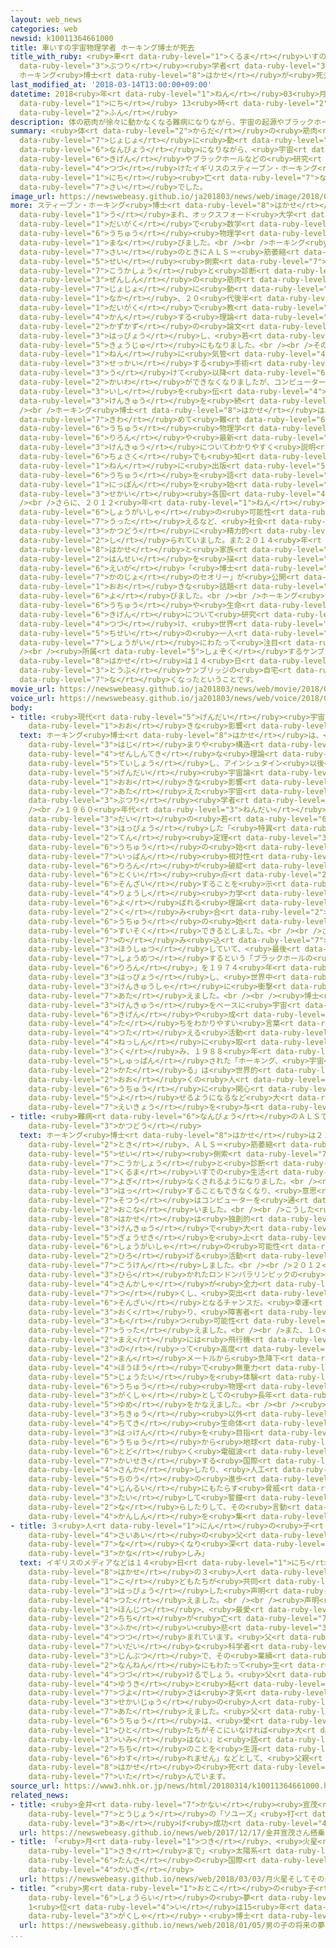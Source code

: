 ```yaml
---
layout: web_news
categories: web
newsid: k10011364661000
title: 車いすの宇宙物理学者 ホーキング博士が死去
title_with_ruby: <ruby>車<rt data-ruby-level="1">くるま</rt></ruby>いすの<ruby>宇宙<rt data-ruby-level="6">うちゅう</rt></ruby><ruby>物理<rt
  data-ruby-level="3">ぶつり</rt></ruby><ruby>学者<rt data-ruby-level="3">がくしゃ</rt></ruby>
  ホーキング<ruby>博士<rt data-ruby-level="8">はかせ</rt></ruby>が<ruby>死去<rt data-ruby-level="3">しきょ</rt></ruby>
last_modified_at: '2018-03-14T13:00:00+09:00'
datetime: 2018<ruby>年<rt data-ruby-level="1">ねん</rt></ruby>03<ruby>月<rt data-ruby-level="1">がつ</rt></ruby>14<ruby>日<rt
  data-ruby-level="1">にち</rt></ruby> 13<ruby>時<rt data-ruby-level="2">じ</rt></ruby>00<ruby>分<rt
  data-ruby-level="2">ふん</rt></ruby>
description: 体の筋肉が徐々に動かなくなる難病になりながら、宇宙の起源やブラックホールなどの研究を続けたイギリスのスティーブン・ホーキング博士が１４日亡くなりました。７６歳でした。
summary: <ruby>体<rt data-ruby-level="2">からだ</rt></ruby>の<ruby>筋肉<rt data-ruby-level="6">きんにく</rt></ruby>が<ruby>徐々<rt
  data-ruby-level="7">じょじょ</rt></ruby>に<ruby>動<rt data-ruby-level="3">うご</rt></ruby>かなくなる<ruby>難病<rt
  data-ruby-level="6">なんびょう</rt></ruby>になりながら、<ruby>宇宙<rt data-ruby-level="6">うちゅう</rt></ruby>の<ruby>起源<rt
  data-ruby-level="6">きげん</rt></ruby>やブラックホールなどの<ruby>研究<rt data-ruby-level="3">けんきゅう</rt></ruby>を<ruby>続<rt
  data-ruby-level="4">つづ</rt></ruby>けたイギリスのスティーブン・ホーキング<ruby>博士<rt data-ruby-level="8">はかせ</rt></ruby>が１４<ruby>日<rt
  data-ruby-level="1">にち</rt></ruby><ruby>亡<rt data-ruby-level="7">な</rt></ruby>くなりました。７６<ruby>歳<rt
  data-ruby-level="7">さい</rt></ruby>でした。
image_url: https://newswebeasy.github.io/ja201803/news/web/image/2018/03/14/K10011364661_1803141308_1803141313_01_03.jpg
more: スティーブン・ホーキング<ruby>博士<rt data-ruby-level="8">はかせ</rt></ruby>は１９４２<ruby>年<rt data-ruby-level="1">ねん</rt></ruby>にイギリスで<ruby>生<rt
  data-ruby-level="1">う</rt></ruby>まれ、オックスフォード<ruby>大学<rt data-ruby-level="1">だいがく</rt></ruby>やケンブリッジ<ruby>大学<rt
  data-ruby-level="1">だいがく</rt></ruby>で<ruby>数学<rt data-ruby-level="2">すうがく</rt></ruby>や<ruby>宇宙<rt
  data-ruby-level="6">うちゅう</rt></ruby><ruby>物理学<rt data-ruby-level="3">ぶつりがく</rt></ruby>を<ruby>学<rt
  data-ruby-level="1">まな</rt></ruby>びました。<br /><br />ホーキング<ruby>博士<rt data-ruby-level="8">はかせ</rt></ruby>は２１<ruby>歳<rt
  data-ruby-level="7">さい</rt></ruby>のときにＡＬＳ＝<ruby>筋萎縮<rt data-ruby-level="7">きんいしゅく</rt></ruby><ruby>性<rt
  data-ruby-level="5">せい</rt></ruby><ruby>側索<rt data-ruby-level="7">そくさく</rt></ruby><ruby>硬化症<rt
  data-ruby-level="7">こうかしょう</rt></ruby>と<ruby>診断<rt data-ruby-level="7">しんだん</rt></ruby>され、<ruby>全身<rt
  data-ruby-level="3">ぜんしん</rt></ruby>の<ruby>筋肉<rt data-ruby-level="6">きんにく</rt></ruby>が<ruby>徐々<rt
  data-ruby-level="7">じょじょ</rt></ruby>に<ruby>動<rt data-ruby-level="3">うご</rt></ruby>かなくなる<ruby>中<rt
  data-ruby-level="1">なか</rt></ruby>、２０<ruby>代後半<rt data-ruby-level="3">だいこうはん</rt></ruby>からケンブリッジ<ruby>大学<rt
  data-ruby-level="1">だいがく</rt></ruby>で<ruby>教<rt data-ruby-level="2">きょう</rt></ruby>べんをとり、ブラックホールに<ruby>関<rt
  data-ruby-level="4">かん</rt></ruby>する<ruby>理論<rt data-ruby-level="6">りろん</rt></ruby>など<ruby>数々<rt
  data-ruby-level="2">かずかず</rt></ruby>の<ruby>論文<rt data-ruby-level="6">ろんぶん</rt></ruby>を<ruby>発表<rt
  data-ruby-level="3">はっぴょう</rt></ruby>し、<ruby>若<rt data-ruby-level="6">わか</rt></ruby>くして<ruby>教授<rt
  data-ruby-level="5">きょうじゅ</rt></ruby>にもなりました。<br /><br />その<ruby>後<rt data-ruby-level="2">ご</rt></ruby>、１９８５<ruby>年<rt
  data-ruby-level="1">ねん</rt></ruby>に<ruby>気管<rt data-ruby-level="4">きかん</rt></ruby>を<ruby>切開<rt
  data-ruby-level="3">せっかい</rt></ruby>する<ruby>手術<rt data-ruby-level="5">しゅじゅつ</rt></ruby>を<ruby>受<rt
  data-ruby-level="3">う</rt></ruby>けて<ruby>以降<rt data-ruby-level="6">いこう</rt></ruby>は<ruby>会話<rt
  data-ruby-level="2">かいわ</rt></ruby>ができなくなりましたが、コンピューターを<ruby>介<rt data-ruby-level="7">かい</rt></ruby>して<ruby>意思<rt
  data-ruby-level="3">いし</rt></ruby>を<ruby>伝<rt data-ruby-level="4">つた</rt></ruby>えるなどして<ruby>研究<rt
  data-ruby-level="3">けんきゅう</rt></ruby>を<ruby>続<rt data-ruby-level="4">つづ</rt></ruby>けてきました。<br
  /><br />ホーキング<ruby>博士<rt data-ruby-level="8">はかせ</rt></ruby>は、<ruby>理解<rt data-ruby-level="5">りかい</rt></ruby>するのが<ruby>極<rt
  data-ruby-level="7">きわ</rt></ruby>めて<ruby>難<rt data-ruby-level="6">むずか</rt></ruby>しい<ruby>宇宙<rt
  data-ruby-level="6">うちゅう</rt></ruby><ruby>物理学<rt data-ruby-level="3">ぶつりがく</rt></ruby>の<ruby>理論<rt
  data-ruby-level="6">りろん</rt></ruby>や<ruby>最新<rt data-ruby-level="4">さいしん</rt></ruby>の<ruby>研究<rt
  data-ruby-level="3">けんきゅう</rt></ruby>についてわかりやすく<ruby>説明<rt data-ruby-level="4">せつめい</rt></ruby>する<ruby>著作<rt
  data-ruby-level="6">ちょさく</rt></ruby>でも<ruby>知<rt data-ruby-level="2">し</rt></ruby>られ、１９８８<ruby>年<rt
  data-ruby-level="1">ねん</rt></ruby>に<ruby>出版<rt data-ruby-level="5">しゅっぱん</rt></ruby>された「ホーキング、<ruby>宇宙<rt
  data-ruby-level="6">うちゅう</rt></ruby>を<ruby>語<rt data-ruby-level="2">かた</rt></ruby>る」は<ruby>日本<rt
  data-ruby-level="1">にっぽん</rt></ruby>を<ruby>始<rt data-ruby-level="3">はじ</rt></ruby>め<ruby>世界<rt
  data-ruby-level="3">せかい</rt></ruby><ruby>各国<rt data-ruby-level="4">かっこく</rt></ruby>でベストセラーとなりました。<br
  /><br />さらに、２０１２<ruby>年<rt data-ruby-level="1">ねん</rt></ruby>のロンドンパラリンピックでスピーチして<ruby>障害者<rt
  data-ruby-level="6">しょうがいしゃ</rt></ruby>の<ruby>可能性<rt data-ruby-level="5">かのうせい</rt></ruby>を<ruby>訴<rt
  data-ruby-level="7">うった</rt></ruby>えるなど、<ruby>社会<rt data-ruby-level="2">しゃかい</rt></ruby><ruby>活動<rt
  data-ruby-level="3">かつどう</rt></ruby>に<ruby>精力的<rt data-ruby-level="5">せいりょくてき</rt></ruby>なことでも<ruby>知<rt
  data-ruby-level="2">し</rt></ruby>られていました。また２０１４<ruby>年<rt data-ruby-level="1">ねん</rt></ruby>にはホーキング<ruby>博士<rt
  data-ruby-level="8">はかせ</rt></ruby>と<ruby>家族<rt data-ruby-level="3">かぞく</rt></ruby>の<ruby>半生<rt
  data-ruby-level="2">はんせい</rt></ruby>を<ruby>描<rt data-ruby-level="7">えが</rt></ruby>いた<ruby>映画<rt
  data-ruby-level="6">えいが</rt></ruby>「<ruby>博士<rt data-ruby-level="8">はかせ</rt></ruby>と<ruby>彼女<rt
  data-ruby-level="7">かのじょ</rt></ruby>のセオリー」が<ruby>公開<rt data-ruby-level="3">こうかい</rt></ruby>され、<ruby>大<rt
  data-ruby-level="1">おお</rt></ruby>きな<ruby>話題<rt data-ruby-level="3">わだい</rt></ruby>を<ruby>呼<rt
  data-ruby-level="6">よ</rt></ruby>びました。<br /><br />ホーキング<ruby>博士<rt data-ruby-level="8">はかせ</rt></ruby>は<ruby>宇宙<rt
  data-ruby-level="6">うちゅう</rt></ruby>や<ruby>生命<rt data-ruby-level="3">せいめい</rt></ruby>の<ruby>起源<rt
  data-ruby-level="6">きげん</rt></ruby>について<ruby>研究<rt data-ruby-level="3">けんきゅう</rt></ruby>を<ruby>続<rt
  data-ruby-level="4">つづ</rt></ruby>け、<ruby>世界<rt data-ruby-level="3">せかい</rt></ruby>をリードする<ruby>知性<rt
  data-ruby-level="5">ちせい</rt></ruby>の<ruby>一人<rt data-ruby-level="8">ひとり</rt></ruby>として<ruby>生涯<rt
  data-ruby-level="7">しょうがい</rt></ruby>にわたって<ruby>注目<rt data-ruby-level="3">ちゅうもく</rt></ruby>されてきました。<br
  /><br /><ruby>所属<rt data-ruby-level="5">しょぞく</rt></ruby>するケンブリッジ<ruby>大学<rt data-ruby-level="1">だいがく</rt></ruby>などによりますと、ホーキング<ruby>博士<rt
  data-ruby-level="8">はかせ</rt></ruby>は１４<ruby>日<rt data-ruby-level="1">にち</rt></ruby>、イギリス<ruby>東部<rt
  data-ruby-level="3">とうぶ</rt></ruby>ケンブリッジの<ruby>自宅<rt data-ruby-level="6">じたく</rt></ruby>で<ruby>亡<rt
  data-ruby-level="7">な</rt></ruby>くなったということです。
movie_url: https://newswebeasy.github.io/ja201803/news/web/movie/2018/03/14/k10011364661_201803141308_201803141313.mp4
voice_url: https://newswebeasy.github.io/ja201803/news/web/voice/2018/03/14/k10011364661_201803141308_201803141313.mp3
body:
- title: <ruby>現代<rt data-ruby-level="5">げんだい</rt></ruby><ruby>宇宙論<rt data-ruby-level="6">うちゅうろん</rt></ruby>に<ruby>大<rt
    data-ruby-level="1">おお</rt></ruby>きな<ruby>影響<rt data-ruby-level="7">えいきょう</rt></ruby>
  text: ホーキング<ruby>博士<rt data-ruby-level="8">はかせ</rt></ruby>は、<ruby>宇宙<rt data-ruby-level="6">うちゅう</rt></ruby>の<ruby>始<rt
    data-ruby-level="3">はじ</rt></ruby>まりや<ruby>構造<rt data-ruby-level="5">こうぞう</rt></ruby>について<ruby>先進的<rt
    data-ruby-level="4">せんしんてき</rt></ruby>な<ruby>理論<rt data-ruby-level="6">りろん</rt></ruby>を<ruby>提唱<rt
    data-ruby-level="5">ていしょう</rt></ruby>し、アインシュタイン<ruby>以後<rt data-ruby-level="4">いご</rt></ruby>の<ruby>現代<rt
    data-ruby-level="5">げんだい</rt></ruby><ruby>宇宙論<rt data-ruby-level="6">うちゅうろん</rt></ruby>に<ruby>大<rt
    data-ruby-level="1">おお</rt></ruby>きな<ruby>影響<rt data-ruby-level="7">えいきょう</rt></ruby>を<ruby>与<rt
    data-ruby-level="7">あた</rt></ruby>えた<ruby>宇宙<rt data-ruby-level="6">うちゅう</rt></ruby><ruby>物理<rt
    data-ruby-level="3">ぶつり</rt></ruby><ruby>学者<rt data-ruby-level="3">がくしゃ</rt></ruby>です。<br
    /><br />１９６０<ruby>年代<rt data-ruby-level="3">ねんだい</rt></ruby><ruby>後半<rt data-ruby-level="2">こうはん</rt></ruby>に２０<ruby>代<rt
    data-ruby-level="3">だい</rt></ruby>の<ruby>若<rt data-ruby-level="6">わか</rt></ruby>さで<ruby>発表<rt
    data-ruby-level="3">はっぴょう</rt></ruby>した「<ruby>特異<rt data-ruby-level="6">とくい</rt></ruby><ruby>点<rt
    data-ruby-level="2">てん</rt></ruby><ruby>定理<rt data-ruby-level="3">ていり</rt></ruby>」では、<ruby>宇宙<rt
    data-ruby-level="6">うちゅう</rt></ruby>の<ruby>始<rt data-ruby-level="3">はじ</rt></ruby>まりにアインシュタインの<ruby>一般<rt
    data-ruby-level="7">いっぱん</rt></ruby><ruby>相対性<rt data-ruby-level="5">そうたいせい</rt></ruby><ruby>理論<rt
    data-ruby-level="6">りろん</rt></ruby>が<ruby>破綻<rt data-ruby-level="7">はたん</rt></ruby>する<ruby>特異<rt
    data-ruby-level="6">とくい</rt></ruby><ruby>点<rt data-ruby-level="2">てん</rt></ruby>が<ruby>存在<rt
    data-ruby-level="6">そんざい</rt></ruby>することを<ruby>示<rt data-ruby-level="5">しめ</rt></ruby>し、<ruby>量子<rt
    data-ruby-level="4">りょうし</rt></ruby><ruby>力学<rt data-ruby-level="1">りきがく</rt></ruby>と<ruby>呼<rt
    data-ruby-level="6">よ</rt></ruby>ばれる<ruby>理論<rt data-ruby-level="6">りろん</rt></ruby>を<ruby>組<rt
    data-ruby-level="2">く</rt></ruby>み<ruby>合<rt data-ruby-level="2">あ</rt></ruby>わせることで<ruby>宇宙<rt
    data-ruby-level="6">うちゅう</rt></ruby>の<ruby>始<rt data-ruby-level="3">はじ</rt></ruby>まりを<ruby>推測<rt
    data-ruby-level="6">すいそく</rt></ruby>できるとしました。<br /><br />さらにあらゆるものを<ruby>飲<rt
    data-ruby-level="7">の</rt></ruby>み<ruby>込<rt data-ruby-level="7">こ</rt></ruby>んでいくとされたブラックホールもエネルギーを<ruby>放出<rt
    data-ruby-level="3">ほうしゅつ</rt></ruby>していて、<ruby>最後<rt data-ruby-level="4">さいご</rt></ruby>には<ruby>消滅<rt
    data-ruby-level="7">しょうめつ</rt></ruby>するという「ブラックホールの<ruby>蒸発<rt data-ruby-level="6">じょうはつ</rt></ruby><ruby>理論<rt
    data-ruby-level="6">りろん</rt></ruby>」を１９７４<ruby>年<rt data-ruby-level="1">ねん</rt></ruby>に<ruby>発表<rt
    data-ruby-level="3">はっぴょう</rt></ruby>し、<ruby>世界中<rt data-ruby-level="3">せかいじゅう</rt></ruby>の<ruby>研究者<rt
    data-ruby-level="3">けんきゅうしゃ</rt></ruby>に<ruby>衝撃<rt data-ruby-level="7">しょうげき</rt></ruby>を<ruby>与<rt
    data-ruby-level="7">あた</rt></ruby>えました。<br /><br /><ruby>博士<rt data-ruby-level="8">はかせ</rt></ruby>は、こうした<ruby>研究<rt
    data-ruby-level="3">けんきゅう</rt></ruby>をベースに<ruby>宇宙<rt data-ruby-level="6">うちゅう</rt></ruby>の<ruby>起源<rt
    data-ruby-level="6">きげん</rt></ruby>や<ruby>成<rt data-ruby-level="4">な</rt></ruby>り<ruby>立<rt
    data-ruby-level="4">た</rt></ruby>ちをわかりやすい<ruby>言葉<rt data-ruby-level="3">ことば</rt></ruby>で<ruby>伝<rt
    data-ruby-level="4">つた</rt></ruby>える<ruby>活動<rt data-ruby-level="3">かつどう</rt></ruby>にも<ruby>熱心<rt
    data-ruby-level="4">ねっしん</rt></ruby>に<ruby>取<rt data-ruby-level="3">と</rt></ruby>り<ruby>組<rt
    data-ruby-level="3">く</rt></ruby>み、１９８８<ruby>年<rt data-ruby-level="1">ねん</rt></ruby>に<ruby>出版<rt
    data-ruby-level="5">しゅっぱん</rt></ruby>された「ホーキング、<ruby>宇宙<rt data-ruby-level="6">うちゅう</rt></ruby>を<ruby>語<rt
    data-ruby-level="2">かた</rt></ruby>る」は<ruby>世界的<rt data-ruby-level="4">せかいてき</rt></ruby>なベストセラーとなって<ruby>多<rt
    data-ruby-level="2">おお</rt></ruby>くの<ruby>人<rt data-ruby-level="1">ひと</rt></ruby>が<ruby>宇宙<rt
    data-ruby-level="6">うちゅう</rt></ruby>に<ruby>関心<rt data-ruby-level="4">かんしん</rt></ruby>を<ruby>寄<rt
    data-ruby-level="5">よ</rt></ruby>せるようになるなど<ruby>大<rt data-ruby-level="1">おお</rt></ruby>きな<ruby>影響<rt
    data-ruby-level="7">えいきょう</rt></ruby>を<ruby>与<rt data-ruby-level="7">あた</rt></ruby>えました。
- title: <ruby>難病<rt data-ruby-level="6">なんびょう</rt></ruby>のＡＬＳでも<ruby>旺盛<rt data-ruby-level="7">おうせい</rt></ruby>に<ruby>活動<rt
    data-ruby-level="3">かつどう</rt></ruby>
  text: ホーキング<ruby>博士<rt data-ruby-level="8">はかせ</rt></ruby>は２１<ruby>歳<rt data-ruby-level="7">さい</rt></ruby>の<ruby>時<rt
    data-ruby-level="2">とき</rt></ruby>、ＡＬＳ＝<ruby>筋萎縮<rt data-ruby-level="7">きんいしゅく</rt></ruby><ruby>性<rt
    data-ruby-level="5">せい</rt></ruby><ruby>側索<rt data-ruby-level="7">そくさく</rt></ruby><ruby>硬化症<rt
    data-ruby-level="7">こうかしょう</rt></ruby>と<ruby>診断<rt data-ruby-level="7">しんだん</rt></ruby>され、<ruby>車<rt
    data-ruby-level="1">くるま</rt></ruby>いすでの<ruby>生活<rt data-ruby-level="2">せいかつ</rt></ruby>を<ruby>余儀<rt
    data-ruby-level="7">よぎ</rt></ruby>なくされるようになりました。<br /><ruby>言葉<rt data-ruby-level="3">ことば</rt></ruby>を<ruby>発<rt
    data-ruby-level="3">はっ</rt></ruby>することもできなくなり、<ruby>意思<rt data-ruby-level="3">いし</rt></ruby><ruby>疎通<rt
    data-ruby-level="7">そつう</rt></ruby>はコンピューターを<ruby>通<rt data-ruby-level="2">つう</rt></ruby>じて<ruby>行<rt
    data-ruby-level="2">おこな</rt></ruby>いました。<br /><br />こうした<ruby>中<rt data-ruby-level="1">なか</rt></ruby>、<ruby>博士<rt
    data-ruby-level="8">はかせ</rt></ruby>は<ruby>独創的<rt data-ruby-level="6">どくそうてき</rt></ruby>な<ruby>研究<rt
    data-ruby-level="3">けんきゅう</rt></ruby>で<ruby>大<rt data-ruby-level="1">おお</rt></ruby>きな<ruby>業績<rt
    data-ruby-level="5">ぎょうせき</rt></ruby>を<ruby>上<rt data-ruby-level="1">あ</rt></ruby>げるだけでなく、<ruby>障害者<rt
    data-ruby-level="6">しょうがいしゃ</rt></ruby>の<ruby>可能性<rt data-ruby-level="5">かのうせい</rt></ruby>を<ruby>広<rt
    data-ruby-level="2">ひろ</rt></ruby>げる<ruby>活動<rt data-ruby-level="3">かつどう</rt></ruby>にも<ruby>貢献<rt
    data-ruby-level="7">こうけん</rt></ruby>しました。<br /><br />２０１２<ruby>年<rt data-ruby-level="1">ねん</rt></ruby>に<ruby>開<rt
    data-ruby-level="3">ひら</rt></ruby>かれたロンドンパラリンピックの<ruby>開会式<rt data-ruby-level="3">かいかいしき</rt></ruby>では、「パラリンピックは<ruby>参加者<rt
    data-ruby-level="4">さんかしゃ</rt></ruby>が<ruby>全力<rt data-ruby-level="3">ぜんりょく</rt></ruby>を<ruby>尽<rt
    data-ruby-level="7">つ</rt></ruby>くし、<ruby>突出<rt data-ruby-level="8">つきだ</rt></ruby>した<ruby>存在<rt
    data-ruby-level="6">そんざい</rt></ruby>となるチャンスだ。<ruby>幸運<rt data-ruby-level="3">こううん</rt></ruby>を！」とエールを<ruby>送<rt
    data-ruby-level="3">おく</rt></ruby>り、<ruby>障害者<rt data-ruby-level="6">しょうがいしゃ</rt></ruby>の<ruby>持<rt
    data-ruby-level="3">も</rt></ruby>つ<ruby>可能性<rt data-ruby-level="5">かのうせい</rt></ruby>を<ruby>訴<rt
    data-ruby-level="7">うった</rt></ruby>えました。<br /><br />また、１０<ruby>年<rt data-ruby-level="1">ねん</rt></ruby>ほど<ruby>前<rt
    data-ruby-level="2">まえ</rt></ruby>には<ruby>飛行機<rt data-ruby-level="4">ひこうき</rt></ruby>に<ruby>乗<rt
    data-ruby-level="3">の</rt></ruby>って<ruby>高度<rt data-ruby-level="3">こうど</rt></ruby>１<ruby>万<rt
    data-ruby-level="2">まん</rt></ruby>メートルから<ruby>急降下<rt data-ruby-level="6">きゅうこうか</rt></ruby>する<ruby>方法<rt
    data-ruby-level="4">ほうほう</rt></ruby>で<ruby>無重力<rt data-ruby-level="4">むじゅうりょく</rt></ruby><ruby>状態<rt
    data-ruby-level="5">じょうたい</rt></ruby>を<ruby>体験<rt data-ruby-level="4">たいけん</rt></ruby>し、<ruby>宇宙<rt
    data-ruby-level="6">うちゅう</rt></ruby><ruby>物理<rt data-ruby-level="3">ぶつり</rt></ruby><ruby>学者<rt
    data-ruby-level="3">がくしゃ</rt></ruby>としての<ruby>長年<rt data-ruby-level="2">ながねん</rt></ruby>の<ruby>夢<rt
    data-ruby-level="5">ゆめ</rt></ruby>をかなえました。<br /><br /><ruby>最近<rt data-ruby-level="4">さいきん</rt></ruby>では、<ruby>地球<rt
    data-ruby-level="3">ちきゅう</rt></ruby><ruby>以外<rt data-ruby-level="4">いがい</rt></ruby>の<ruby>知的<rt
    data-ruby-level="4">ちてき</rt></ruby><ruby>生命体<rt data-ruby-level="3">せいめいたい</rt></ruby>の<ruby>発見<rt
    data-ruby-level="3">はっけん</rt></ruby>を<ruby>目指<rt data-ruby-level="3">めざ</rt></ruby>し、<ruby>宇宙<rt
    data-ruby-level="6">うちゅう</rt></ruby>から<ruby>地球<rt data-ruby-level="3">ちきゅう</rt></ruby>に<ruby>届<rt
    data-ruby-level="6">とど</rt></ruby>く<ruby>電磁波<rt data-ruby-level="6">でんじは</rt></ruby>を<ruby>解析<rt
    data-ruby-level="7">かいせき</rt></ruby>する<ruby>国際<rt data-ruby-level="5">こくさい</rt></ruby>プロジェクトに<ruby>参加<rt
    data-ruby-level="4">さんか</rt></ruby>したり、<ruby>人工<rt data-ruby-level="2">じんこう</rt></ruby><ruby>知能<rt
    data-ruby-level="5">ちのう</rt></ruby>の<ruby>進歩<rt data-ruby-level="3">しんぽ</rt></ruby>が<ruby>人類<rt
    data-ruby-level="4">じんるい</rt></ruby>にもたらす<ruby>脅威<rt data-ruby-level="7">きょうい</rt></ruby>に<ruby>対<rt
    data-ruby-level="3">たい</rt></ruby>して<ruby>警鐘<rt data-ruby-level="7">けいしょう</rt></ruby>を<ruby>鳴<rt
    data-ruby-level="2">な</rt></ruby>らしたりして、その<ruby>言動<rt data-ruby-level="3">げんどう</rt></ruby>が<ruby>関心<rt
    data-ruby-level="4">かんしん</rt></ruby>を<ruby>集<rt data-ruby-level="3">あつ</rt></ruby>めていました。
- title: ３<ruby>人<rt data-ruby-level="1">にん</rt></ruby>の<ruby>子<rt data-ruby-level="1">こ</rt></ruby>ども「<ruby>最愛<rt
    data-ruby-level="4">さいあい</rt></ruby>の<ruby>父<rt data-ruby-level="2">ちち</rt></ruby>が<ruby>亡<rt
    data-ruby-level="7">な</rt></ruby>くなり<ruby>深<rt data-ruby-level="3">ふか</rt></ruby>い<ruby>悲<rt
    data-ruby-level="3">かな</rt></ruby>しみ」
  text: イギリスのメディアなどは１４<ruby>日<rt data-ruby-level="1">にち</rt></ruby>、ホーキング<ruby>博士<rt
    data-ruby-level="8">はかせ</rt></ruby>の３<ruby>人<rt data-ruby-level="1">にん</rt></ruby>の<ruby>子<rt
    data-ruby-level="1">こ</rt></ruby>どもたちが<ruby>共同<rt data-ruby-level="4">きょうどう</rt></ruby>で<ruby>発表<rt
    data-ruby-level="3">はっぴょう</rt></ruby>した<ruby>声明<rt data-ruby-level="2">せいめい</rt></ruby>を<ruby>伝<rt
    data-ruby-level="4">つた</rt></ruby>えました。<br /><br /><ruby>声明<rt data-ruby-level="2">せいめい</rt></ruby>では、「<ruby>本日<rt
    data-ruby-level="1">ほんじつ</rt></ruby>、<ruby>最愛<rt data-ruby-level="4">さいあい</rt></ruby>の<ruby>父<rt
    data-ruby-level="2">ちち</rt></ruby>が<ruby>亡<rt data-ruby-level="7">な</rt></ruby>くなり、<ruby>深<rt
    data-ruby-level="3">ふか</rt></ruby>い<ruby>悲<rt data-ruby-level="3">かな</rt></ruby>しみに<ruby>包<rt
    data-ruby-level="4">つつ</rt></ruby>まれています。<ruby>父<rt data-ruby-level="2">ちち</rt></ruby>は<ruby>偉大<rt
    data-ruby-level="7">いだい</rt></ruby>な<ruby>科学者<rt data-ruby-level="3">かがくしゃ</rt></ruby>であり、たぐいまれな<ruby>人物<rt
    data-ruby-level="3">じんぶつ</rt></ruby>で、その<ruby>業績<rt data-ruby-level="5">ぎょうせき</rt></ruby>は<ruby>何年<rt
    data-ruby-level="2">なんねん</rt></ruby>にもわたって<ruby>生<rt data-ruby-level="4">い</rt></ruby>き<ruby>続<rt
    data-ruby-level="4">つづ</rt></ruby>けるでしょう。<ruby>父<rt data-ruby-level="2">ちち</rt></ruby>の<ruby>勇気<rt
    data-ruby-level="4">ゆうき</rt></ruby>と<ruby>粘<rt data-ruby-level="7">ねば</rt></ruby>り<ruby>強<rt
    data-ruby-level="7">づよ</rt></ruby>さは<ruby>才気<rt data-ruby-level="2">さいき</rt></ruby>とユーモアとともに<ruby>世界中<rt
    data-ruby-level="3">せかいじゅう</rt></ruby>の<ruby>人<rt data-ruby-level="1">ひと</rt></ruby>たちにインスピレーションを<ruby>与<rt
    data-ruby-level="7">あた</rt></ruby>えました。<ruby>父<rt data-ruby-level="2">ちち</rt></ruby>は、かつて『<ruby>宇宙<rt
    data-ruby-level="6">うちゅう</rt></ruby>は、<ruby>愛<rt data-ruby-level="4">あい</rt></ruby>する<ruby>人<rt
    data-ruby-level="1">ひと</rt></ruby>たちがそこにいなければ<ruby>大<rt data-ruby-level="1">たい</rt></ruby>した<ruby>意味<rt
    data-ruby-level="3">いみ</rt></ruby>はない』と<ruby>話<rt data-ruby-level="2">はな</rt></ruby>していました。<ruby>父<rt
    data-ruby-level="2">ちち</rt></ruby>のことを<ruby>生涯<rt data-ruby-level="7">しょうがい</rt></ruby>、<ruby>忘<rt
    data-ruby-level="6">わす</rt></ruby>れません」などとして、<ruby>父親<rt data-ruby-level="2">ちちおや</rt></ruby>のホーキング<ruby>博士<rt
    data-ruby-level="8">はかせ</rt></ruby>の<ruby>死<rt data-ruby-level="3">し</rt></ruby>を<ruby>悼<rt
    data-ruby-level="7">いた</rt></ruby>んでいます。
source_url: https://www3.nhk.or.jp/news/html/20180314/k10011364661000.html
related_news:
- title: <ruby>金井<rt data-ruby-level="7">かない</rt></ruby><ruby>宣茂<rt data-ruby-level="8">のりしげ</rt></ruby>さん<ruby>搭乗<rt
    data-ruby-level="7">とうじょう</rt></ruby>の「ソユーズ」<ruby>打<rt data-ruby-level="3">う</rt></ruby>ち<ruby>上<rt
    data-ruby-level="3">あ</rt></ruby>げ<ruby>成功<rt data-ruby-level="4">せいこう</rt></ruby>
  url: https://newswebeasy.github.io/news/web/2017/12/17/金井宣茂さん搭乗のソユーズ打ち上げ成功
- title: 「<ruby>月<rt data-ruby-level="1">つき</rt></ruby>、<ruby>火星<rt data-ruby-level="2">かせい</rt></ruby>、そしてその<ruby>先<rt
    data-ruby-level="1">さき</rt></ruby>まで」<ruby>太陽系<rt data-ruby-level="6">たいようけい</rt></ruby><ruby>探査<rt
    data-ruby-level="6">たんさ</rt></ruby>の<ruby>国際<rt data-ruby-level="5">こくさい</rt></ruby><ruby>会議<rt
    data-ruby-level="4">かいぎ</rt></ruby>
  url: https://newswebeasy.github.io/news/web/2018/03/03/月火星そしてその先まで太陽系探査の国際会議
- title: “<ruby>男<rt data-ruby-level="1">おとこ</rt></ruby>の<ruby>子<rt data-ruby-level="1">こ</rt></ruby>の<ruby>将来<rt
    data-ruby-level="6">しょうらい</rt></ruby>の<ruby>夢<rt data-ruby-level="5">ゆめ</rt></ruby>”
    1<ruby>位<rt data-ruby-level="4">い</rt></ruby>は15<ruby>年<rt data-ruby-level="1">ねん</rt></ruby>ぶりに「<ruby>学者<rt
    data-ruby-level="3">がくしゃ</rt></ruby>・<ruby>博士<rt data-ruby-level="8">はかせ</rt></ruby>」
  url: https://newswebeasy.github.io/news/web/2018/01/05/男の子の将来の夢-1位は15年ぶりに学者博士
...
```

